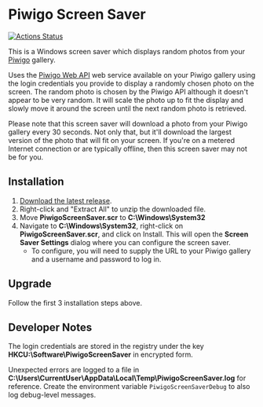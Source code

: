 # Piwigo Screen Saver

[![Actions Status](https://github.com/tetsuo13/PiwigoScreenSaver/workflows/Continuous%20integration/badge.svg)](https://github.com/tetsuo13/PiwigoScreenSaver/actions)

This is a Windows screen saver which displays random photos from your [Piwigo](https://piwigo.org) gallery.

Uses the [Piwigo Web API](https://github.com/Piwigo/Piwigo/wiki/Piwigo-Web-API) web service available on your Piwigo gallery using the login credentials you provide to display a randomly chosen photo on the screen. The random photo is chosen by the Piwigo API although it doesn't appear to be very random. It will scale the photo up to fit the display and slowly move it around the screen until the next random photo is retrieved.

Please note that this screen saver will download a photo from your Piwigo gallery every 30 seconds. Not only that, but it'll download the largest version of the photo that will fit on your screen. If you're on a metered Internet connection or are typically offline, then this screen saver may not be for you.

## Installation

1. [Download the latest release](https://github.com/tetsuo13/PiwigoScreenSaver/releases).
2. Right-click and "Extract All" to unzip the downloaded file.
3. Move **PiwigoScreenSaver.scr** to **C:\Windows\System32**
4. Navigate to **C:\Windows\System32**, right-click on **PiwigoScreenSaver.scr**, and click on Install. This will open the **Screen Saver Settings** dialog where you can configure the screen saver.
   - To configure, you will need to supply the URL to your Piwigo gallery and a username and password to log in.

## Upgrade

Follow the first 3 installation steps above.

## Developer Notes

The login credentials are stored in the registry under the key **HKCU:\Software\PiwigoScreenSaver** in encrypted form.

Unexpected errors are logged to a file in **C:\Users\CurrentUser\AppData\Local\Temp\PiwigoScreenSaver.log** for reference. Create the environment variable `PiwigoScreenSaverDebug` to also log debug-level messages.
